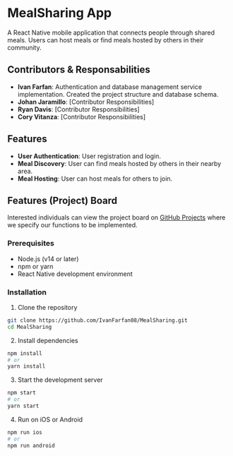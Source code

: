 # MealSharing App

A React Native mobile application that connects people through shared meals. Users can host meals or find meals hosted by others in their community. 

## Contributors & Responsabilities

- **Ivan Farfan**: Authentication and database management service implementation. Created the project structure and database schema.
- **Johan Jaramillo**: [Contributor Responsibilities]
- **Ryan Davis**: [Contributor Responsibilities]
- **Cory Vitanza**: [Contributor Responsibilities]

## Features

- **User Authentication**: User registration and login.
- **Meal Discovery**: User can find meals hosted by others in their nearby area.
- **Meal Hosting**: User can host meals for others to join.

## Features (Project) Board

Interested individuals can view the project board on [GitHub Projects](https://github.com/users/IvanFarfan08/projects/5) where we specify our functions to be implemented.

### Prerequisites

- Node.js (v14 or later)
- npm or yarn
- React Native development environment

### Installation

1. Clone the repository
```bash
git clone https://github.com/IvanFarfan08/MealSharing.git
cd MealSharing
```

2. Install dependencies
```bash
npm install
# or
yarn install
```

3. Start the development server
```bash
npm start
# or
yarn start
```

4. Run on iOS or Android
```bash
npm run ios
# or
npm run android
```